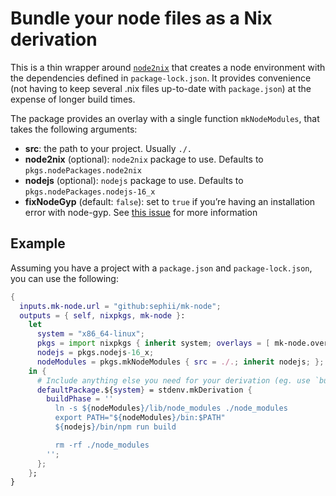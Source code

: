 # Bundle your node files as a Nix derivation

This is a thin wrapper around
[`node2nix`](https://github.com/svanderburg/node2nix) that creates a node
environment with the dependencies defined in `package-lock.json`. It provides
convenience (not having to keep several .nix files up-to-date with
`package.json`) at the expense of longer build times.

The package provides an overlay with a single function `mkNodeModules`, that
takes the following arguments:

* **src**: the path to your project. Usually `./.`
* **node2nix** (optional): `node2nix` package to use. Defaults to `pkgs.nodePackages.node2nix`
* **nodejs** (optional): `nodejs` package to use. Defaults to `pkgs.nodePackages.nodejs-16_x`
* **fixNodeGyp** (default: `false`): set to `true` if you’re having an installation
  error with node-gyp. See [this
  issue](https://github.com/svanderburg/node2nix/issues/275) for more
  information

## Example

Assuming you have a project with a `package.json` and `package-lock.json`, you can use the following:

``` nix
{
  inputs.mk-node.url = "github:sephii/mk-node";
  outputs = { self, nixpkgs, mk-node }:
    let
      system = "x86_64-linux";
      pkgs = import nixpkgs { inherit system; overlays = [ mk-node.overlay ]; };
      nodejs = pkgs.nodejs-16_x;
      nodeModules = pkgs.mkNodeModules { src = ./.; inherit nodejs; };
    in {
      # Include anything else you need for your derivation (eg. use `buildPythonApplication`, `mkPoetryApplication`, etc)
      defaultPackage.${system} = stdenv.mkDerivation {
        buildPhase = ''
          ln -s ${nodeModules}/lib/node_modules ./node_modules
          export PATH="${nodeModules}/bin:$PATH"
          ${nodejs}/bin/npm run build

          rm -rf ./node_modules
        '';
      };
    };
}
```

